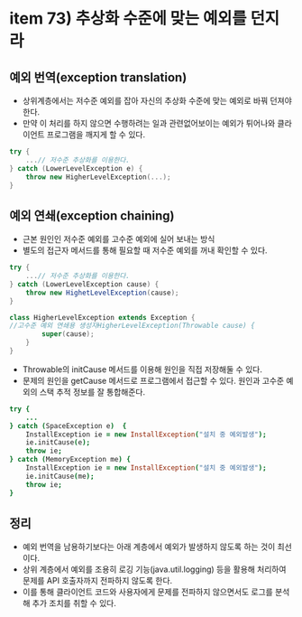 # item 73) 추상화 수준에 맞는 예외를 던지라

## 예외 번역(exception translation)

* 상위계층에서는 저수준 예외를 잡아 자신의 추상화 수준에 맞는 예외로 바꿔 던져야 한다.
* 만약 이 처리를 하지 않으면 수행하려는 일과 관련없어보이는 예외가 튀어나와 클라이언트 프로그램을 깨지게 할 수 있다.

```cpp
try {
    ...// 저수준 추상화를 이용한다.
} catch (LowerLevelException e) {
    throw new HigherLevelException(...);
}
```

## 예외 연쇄(exception chaining)

* 근본 원인인 저수준 예외를 고수준 예외에 실어 보내는 방식
* 별도의 접근자 메서드를 통해 필요할 때 저수준 예외를 꺼내 확인할 수 있다.

```scala
try {
    ...// 저수준 추상화를 이용한다.
} catch (LowerLevelException cause) {
    throw new HighetLevelException(cause);
}

class HigherLevelException extends Exception {
//고수준 예외 연쇄용 생성자HigherLevelException(Throwable cause) {
        super(cause);
    }
}
```

* Throwable의 initCause 메서드를 이용해 원인을 직접 저장해둘 수 있다.
* 문제의 원인을 getCause 메서드로 프로그램에서 접근할 수 있다. 원인과 고수준 예외의 스택 추적 정보를 잘 통합해준다.

```coffeescript
try {
    ...
} catch (SpaceException e)	{
    InstallException ie = new InstallException("설치 중 예외발생");
    ie.initCause(e);
    throw ie;
} catch (MemoryException me) {
    InstallException ie = new InstallException("설치 중 예외발생");
    ie.initCause(me);
    throw ie;
}
```

## 정리

* 예외 번역을 남용하기보다는 아래 계층에서 예외가 발생하지 않도록 하는 것이 최선이다.
* 상위 계층에서 예외를 조용히 로깅 기능(java.util.logging) 등을 활용해 처리하여 문제를 API 호출자까지 전파하지 않도록 한다.
* 이를 통해 클라이언트 코드와 사용자에게 문제를 전파하지 않으면서도 로그를 분석해 추가 조치를 취할 수 있다.
